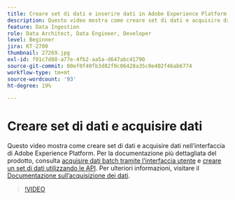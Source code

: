 ```yaml
---
title: Creare set di dati e inserire dati in Adobe Experience Platform
description: Questo video mostra come creare set di dati e acquisire dati nell’interfaccia di Adobe Experience Platform.
feature: Data Ingestion
role: Data Architect, Data Engineer, Developer
level: Beginner
jira: KT-2700
thumbnail: 27269.jpg
exl-id: f01c7d88-a77e-4fb2-aa5a-d647abc41790
source-git-commit: 00ef0f40fb3d82f0c06428a35c0e402f46ab6774
workflow-type: tm+mt
source-wordcount: '93'
ht-degree: 19%

---
```


# Creare set di dati e acquisire dati

Questo video mostra come creare set di dati e acquisire dati nell’interfaccia di Adobe Experience Platform. Per la documentazione più dettagliata del prodotto, consulta [acquisire dati batch tramite l’interfaccia utente](https://experienceleague.adobe.com/docs/experience-platform/ingestion/tutorials/ingest-batch-data.html?lang=it) e [creare un set di dati utilizzando le API](https://experienceleague.adobe.com/docs/experience-platform/catalog/datasets/create.html). Per ulteriori informazioni, visitare il [Documentazione sull’acquisizione dei dati](https://experienceleague.adobe.com/docs/experience-platform/ingestion/home.html?lang=it).

>[!VIDEO](https://video.tv.adobe.com/v/27269?learn=on)


